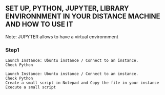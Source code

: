  ## SET UP, PYTHON, JUPYTER, LIBRARY ENVIRONNMENT IN YOUR DISTANCE MACHINE AND HOW TO USE IT ##
 Note: JUPYTER allows to have a virtual environnment 
 
 ### Step1 
 
 ```{r}
 Launch Instance: Ubuntu instance / Connect to an instance.
 Check Python
 ```
 
 
 

 ```{r}
 Launch Instance: Ubuntu instance / Connect to an instance.
 Check Python
 Create a small script in Notepad and Copy the file in your instance 
 Execute a small script
 ```
